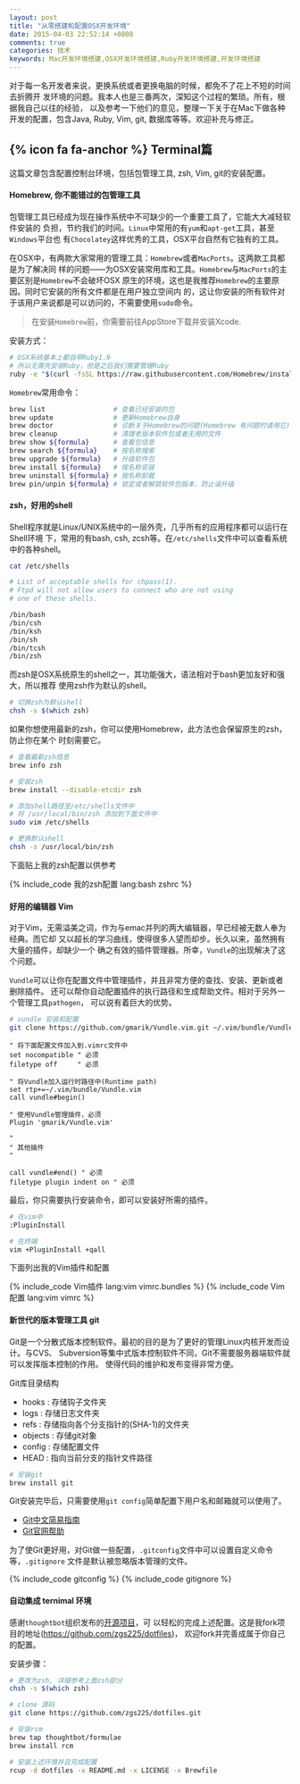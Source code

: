 ```yaml
---
layout: post
title: "从零搭建和配置OSX开发环境"
date: 2015-04-03 22:52:14 +0800
comments: true
categories: 技术
keywords: Mac开发环境搭建,OSX开发环境搭建,Ruby开发环境搭建,开发环境搭建
---
```

对于每一名开发者来说，更换系统或者更换电脑的时候，都免不了花上不短的时间去折腾开
发环境的问题。我本人也是三番两次，深知这个过程的繁琐。所有，根据我自己以往的经验，
以及参考一下他们的意见，整理一下关于在Mac下做各种开发的配置，包含Java, Ruby, Vim,
git, 数据库等等。欢迎补充与修正。

## {% icon fa fa-anchor %} Terminal篇

这篇文章包含配置控制台环境，包括包管理工具, zsh, Vim, git的安装配置。

#### Homebrew, 你不能错过的包管理工具

包管理工具已经成为现在操作系统中不可缺少的一个重要工具了，它能大大减轻软件安装的
负担，节约我们的时间。`Linux`中常用的有`yum`和`apt-get`工具，甚至`Windows`平台也
有`Chocolatey`这样优秀的工具，OSX平台自然有它独有的工具。

在OSX中，有两款大家常用的管理工具：`Homebrew`或者`MacPorts`。这两款工具都是为了解决同
样的问题——为OSX安装常用库和工具。`Homebrew`与`MacPorts`的主要区别是`Homebrew`不会破坏OSX
原生的环境，这也是我推荐`Homebrew`的主要原因。同时它安装的所有文件都是在用户独立空间内
的，这让你安装的所有软件对于该用户来说都是可以访问的，不需要使用`sudo`命令。

> 在安装`Homebrew`前，你需要前往AppStore下载并安装Xcode.

安装方式：

``` bash
# OSX系统基本上都自带Ruby1.9
# 所以无需先安装Ruby，但是之后我们需要管理Ruby
ruby -e "$(curl -fsSL https://raw.githubusercontent.com/Homebrew/install/master/install)"
```

`Homebrew`常用命令：

``` bash
brew list                 # 查看已经安装的包
brew update               # 更新Homebrew自身
brew doctor               # 诊断关于Homebrew的问题(Homebrew 有问题时请用它)
brew cleanup              # 清理老版本软件包或者无用的文件
brew show ${formula}      # 查看包信息
brew search ${formula}    # 按名称搜索
brew upgrade ${formula}   # 升级软件包
brew install ${formula}   # 按名称安装
brew uninstall ${formula} # 按名称卸载
brew pin/unpin ${formula} # 锁定或者解锁软件包版本，防止误升级
```
#### zsh，好用的shell

Shell程序就是Linux/UNIX系统中的一层外壳，几乎所有的应用程序都可以运行在Shell环境
下，常用的有bash, csh, zcsh等。在`/etc/shells`文件中可以查看系统中的各种shell。

``` bash
cat /etc/shells

# List of acceptable shells for chpass(1).
# Ftpd will not allow users to connect who are not using
# one of these shells.

/bin/bash
/bin/csh
/bin/ksh
/bin/sh
/bin/tcsh
/bin/zsh
```
而zsh是OSX系统原生的shell之一，其功能强大，语法相对于bash更加友好和强大，所以推荐
使用zsh作为默认的shell。

``` bash
# 切换zsh为默认shell
chsh -s $(which zsh)
```

如果你想使用最新的zsh，你可以使用Homebrew，此方法也会保留原生的zsh，防止你在某个
时刻需要它。

``` bash
# 查看最新zsh信息
brew info zsh

# 安装zsh
brew install --disable-etcdir zsh

# 添加shell路径至/etc/shells文件中
# 将 /usr/local/bin/zsh 添加到下面文件中
sudo vim /etc/shells

# 更换默认shell
chsh -s /usr/local/bin/zsh
```

下面贴上我的zsh配置以供参考

{% include_code 我的zsh配置 lang:bash zshrc %}

#### 好用的编辑器 Vim

对于Vim，无需溢美之词，作为与emac并列的两大编辑器，早已经被无数人奉为经典。而它却
又以超长的学习曲线，使得很多人望而却步。长久以来，虽然拥有大量的插件，却缺少一个
确之有效的插件管理器。所幸，`Vundle`的出现解决了这个问题。

`Vundle`可以让你在配置文件中管理插件，并且非常方便的查找、安装、更新或者删除插件。
还可以帮你自动配置插件的执行路径和生成帮助文件。相对于另外一个管理工具`pathogen`，
可以说有着巨大的优势。

``` bash
# vundle 安装和配置
git clone https://github.com/gmarik/Vundle.vim.git ~/.vim/bundle/Vundle.vim
```

``` vim
" 将下面配置文件加入到.vimrc文件中
set nocompatible " 必须
filetype off     " 必须

" 将Vundle加入运行时路径中(Runtime path)
set rtp+=~/.vim/bundle/Vundle.vim
call vundle#begin()

" 使用Vundle管理插件，必须
Plugin 'gmarik/Vundle.vim'

"
" 其他插件
"

call vundle#end() " 必须
filetype plugin indent on " 必须
```

最后，你只需要执行安装命令，即可以安装好所需的插件。

``` bash
# 在vim中
:PluginInstall

# 在终端
vim +PluginInstall +qall
```

下面列出我的Vim插件和配置

{% include_code Vim插件 lang:vim vimrc.bundles %}
{% include_code Vim配置 lang:vim vimrc %}

#### 新世代的版本管理工具 git

Git是一个分散式版本控制软件。最初的目的是为了更好的管理Linux内核开发而设计。与CVS、
Subversion等集中式版本控制软件不同，Git不需要服务器端软件就可以发挥版本控制的作用。
使得代码的维护和发布变得非常方便。

Git库目录结构

+ hooks   : 存储钩子文件夹
+ logs    : 存储日志文件夹
+ refs    : 存储指向各个分支指针的(SHA-1)的文件夹
+ objects : 存储git对象
+ config  : 存储配置文件
+ HEAD    : 指向当前分支的指针文件路径

``` bash
# 安装git
brew install git
```

Git安装完毕后，只需要使用`git config`简单配置下用户名和邮箱就可以使用了。

+ [Git中文简易指南](http://www.bootcss.com/p/git-guide/)
+ [Git官网帮助](https://help.github.com)

为了使Git更好用，对Git做一些配置，`.gitconfig`文件中可以设置自定义命令等，`.gitignore`
文件是默认被忽略版本管理的文件。

{% include_code gitconfig %}
{% include_code gitignore %}

#### 自动集成 ternimal 环境

感谢`thoughtbot`组织发布的[开源项目](https://github.com/thoughtbot/dotfiles)，可
以轻松的完成上述配置。这是我fork项目的地址(https://github.com/zgs225/dotfiles)，
欢迎fork并完善成属于你自己的配置。

安装步骤：

``` bash
# 更改为zsh, 详细参考上面zsh部分
chsh -s $(which zsh)

# clone 源码
git clone https://github.com/zgs225/dotfiles.git

# 安装rcm
brew tap thoughtbot/formulae
brew install rcm

# 安装上述环境并且完成配置
rcup -d dotfiles -x README.md -x LICENSE -x Brewfile
```
